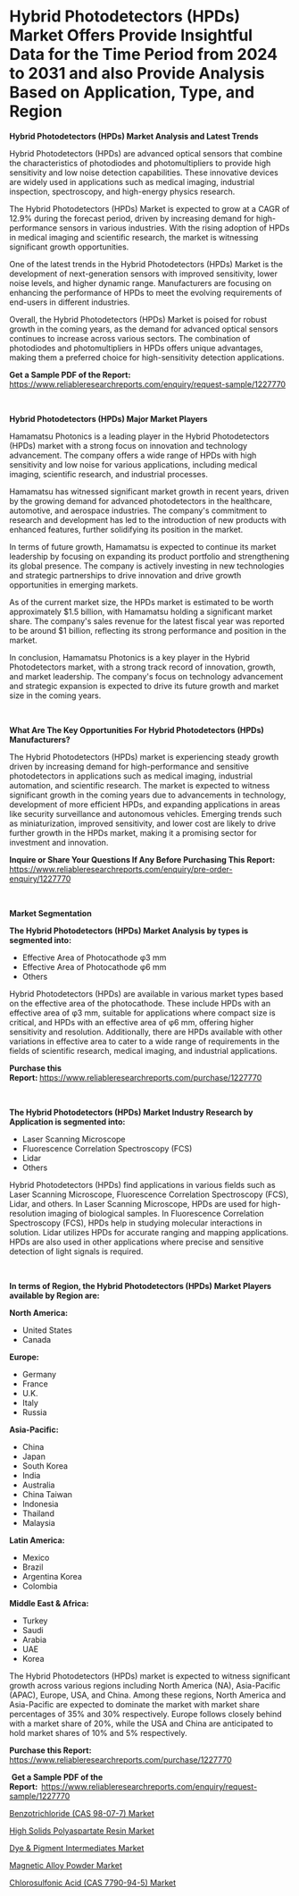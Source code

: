 <p><h1>Hybrid Photodetectors (HPDs) Market Offers Provide Insightful Data for the Time Period from 2024 to 2031 and also Provide Analysis Based on Application, Type, and Region</h1></p><p><strong>Hybrid Photodetectors (HPDs) Market Analysis and Latest Trends</strong></p>
<p><p>Hybrid Photodetectors (HPDs) are advanced optical sensors that combine the characteristics of photodiodes and photomultipliers to provide high sensitivity and low noise detection capabilities. These innovative devices are widely used in applications such as medical imaging, industrial inspection, spectroscopy, and high-energy physics research.</p><p>The Hybrid Photodetectors (HPDs) Market is expected to grow at a CAGR of 12.9% during the forecast period, driven by increasing demand for high-performance sensors in various industries. With the rising adoption of HPDs in medical imaging and scientific research, the market is witnessing significant growth opportunities.</p><p>One of the latest trends in the Hybrid Photodetectors (HPDs) Market is the development of next-generation sensors with improved sensitivity, lower noise levels, and higher dynamic range. Manufacturers are focusing on enhancing the performance of HPDs to meet the evolving requirements of end-users in different industries.</p><p>Overall, the Hybrid Photodetectors (HPDs) Market is poised for robust growth in the coming years, as the demand for advanced optical sensors continues to increase across various sectors. The combination of photodiodes and photomultipliers in HPDs offers unique advantages, making them a preferred choice for high-sensitivity detection applications.</p></p>
<p><strong>Get a Sample PDF of the Report:&nbsp;</strong> <a href="https://www.reliableresearchreports.com/enquiry/request-sample/1227770">https://www.reliableresearchreports.com/enquiry/request-sample/1227770</a></p>
<p>&nbsp;</p>
<p><strong>Hybrid Photodetectors (HPDs) Major Market Players</strong></p>
<p><p>Hamamatsu Photonics is a leading player in the Hybrid Photodetectors (HPDs) market with a strong focus on innovation and technology advancement. The company offers a wide range of HPDs with high sensitivity and low noise for various applications, including medical imaging, scientific research, and industrial processes.</p><p>Hamamatsu has witnessed significant market growth in recent years, driven by the growing demand for advanced photodetectors in the healthcare, automotive, and aerospace industries. The company's commitment to research and development has led to the introduction of new products with enhanced features, further solidifying its position in the market.</p><p>In terms of future growth, Hamamatsu is expected to continue its market leadership by focusing on expanding its product portfolio and strengthening its global presence. The company is actively investing in new technologies and strategic partnerships to drive innovation and drive growth opportunities in emerging markets.</p><p>As of the current market size, the HPDs market is estimated to be worth approximately $1.5 billion, with Hamamatsu holding a significant market share. The company's sales revenue for the latest fiscal year was reported to be around $1 billion, reflecting its strong performance and position in the market.</p><p>In conclusion, Hamamatsu Photonics is a key player in the Hybrid Photodetectors market, with a strong track record of innovation, growth, and market leadership. The company's focus on technology advancement and strategic expansion is expected to drive its future growth and market size in the coming years.</p></p>
<p>&nbsp;</p>
<p><strong>What Are The Key Opportunities For Hybrid Photodetectors (HPDs) Manufacturers?</strong></p>
<p><p>The Hybrid Photodetectors (HPDs) market is experiencing steady growth driven by increasing demand for high-performance and sensitive photodetectors in applications such as medical imaging, industrial automation, and scientific research. The market is expected to witness significant growth in the coming years due to advancements in technology, development of more efficient HPDs, and expanding applications in areas like security surveillance and autonomous vehicles. Emerging trends such as miniaturization, improved sensitivity, and lower cost are likely to drive further growth in the HPDs market, making it a promising sector for investment and innovation.</p></p>
<p><strong>Inquire or Share Your Questions If Any Before Purchasing This Report:</strong> <a href="https://www.reliableresearchreports.com/enquiry/pre-order-enquiry/1227770">https://www.reliableresearchreports.com/enquiry/pre-order-enquiry/1227770</a></p>
<p>&nbsp;</p>
<p><strong>Market Segmentation</strong></p>
<p><strong>The Hybrid Photodetectors (HPDs) Market Analysis by types is segmented into:</strong></p>
<p><ul><li>Effective Area of ​​Photocathode φ3 mm</li><li>Effective Area of ​​Photocathode φ6 mm</li><li>Others</li></ul></p>
<p><p>Hybrid Photodetectors (HPDs) are available in various market types based on the effective area of the photocathode. These include HPDs with an effective area of φ3 mm, suitable for applications where compact size is critical, and HPDs with an effective area of φ6 mm, offering higher sensitivity and resolution. Additionally, there are HPDs available with other variations in effective area to cater to a wide range of requirements in the fields of scientific research, medical imaging, and industrial applications.</p></p>
<p><strong>Purchase this Report:&nbsp;</strong><a href="https://www.reliableresearchreports.com/purchase/1227770">https://www.reliableresearchreports.com/purchase/1227770</a></p>
<p>&nbsp;</p>
<p><strong>The Hybrid Photodetectors (HPDs) Market Industry Research by Application is segmented into:</strong></p>
<p><ul><li>Laser Scanning Microscope</li><li>Fluorescence Correlation Spectroscopy (FCS)</li><li>Lidar</li><li>Others</li></ul></p>
<p><p>Hybrid Photodetectors (HPDs) find applications in various fields such as Laser Scanning Microscope, Fluorescence Correlation Spectroscopy (FCS), Lidar, and others. In Laser Scanning Microscope, HPDs are used for high-resolution imaging of biological samples. In Fluorescence Correlation Spectroscopy (FCS), HPDs help in studying molecular interactions in solution. Lidar utilizes HPDs for accurate ranging and mapping applications. HPDs are also used in other applications where precise and sensitive detection of light signals is required.</p></p>
<p>&nbsp;</p>
<p><strong>In terms of Region, the Hybrid Photodetectors (HPDs) Market Players available by Region are:</strong></p>
<p>
    <p> <strong> North America: </strong>
        <ul>
            <li>United States</li>
            <li>Canada</li>
        </ul>
        </p> 
    <p> <strong> Europe: </strong>
        <ul>
            <li>Germany</li>
            <li>France</li>
            <li>U.K.</li>
            <li>Italy</li>
            <li>Russia</li>
        </ul>
        </p> 
    <p> <strong> Asia-Pacific: </strong>
        <ul>
            <li>China</li>
            <li>Japan</li>
            <li>South Korea</li>
            <li>India</li>
            <li>Australia</li>
            <li>China Taiwan</li>
            <li>Indonesia</li>
            <li>Thailand</li>
            <li>Malaysia</li>
        </ul>
        </p> 
    <p> <strong> Latin America: </strong>
        <ul>
            <li>Mexico</li>
            <li>Brazil</li>
            <li>Argentina Korea</li>
            <li>Colombia</li>
        </ul>
        </p> 
    <p> <strong> Middle East & Africa: </strong>
        <ul>
            <li>Turkey</li>
            <li>Saudi</li>
            <li>Arabia</li>
            <li>UAE</li>
            <li>Korea</li>
        </ul>
    </p>
    </p>
<p><p>The Hybrid Photodetectors (HPDs) market is expected to witness significant growth across various regions including North America (NA), Asia-Pacific (APAC), Europe, USA, and China. Among these regions, North America and Asia-Pacific are expected to dominate the market with market share percentages of 35% and 30% respectively. Europe follows closely behind with a market share of 20%, while the USA and China are anticipated to hold market shares of 10% and 5% respectively.</p></p>
<p><strong>Purchase this Report: </strong><a href="https://www.reliableresearchreports.com/purchase/1227770">https://www.reliableresearchreports.com/purchase/1227770</a></p>
<p>&nbsp;<strong>Get a Sample PDF of the Report:&nbsp;&nbsp;</strong><a href="https://www.reliableresearchreports.com/enquiry/request-sample/1227770">https://www.reliableresearchreports.com/enquiry/request-sample/1227770</a></p>
<p><strong></strong></p>
<p><p><a href="https://medium.com/@michellebutler19/benzotrichloride-cas-98-07-7-market-analysis-and-sze-forecasted-for-period-from-2024-to-2031-af23eef08e22">Benzotrichloride (CAS 98-07-7) Market</a></p><p><a href="https://medium.com/@elzaziemann1943/high-solids-polyaspartate-resin-market-report-reveals-the-latest-trends-and-growth-opportunities-of-38c7c9d968db">High Solids Polyaspartate Resin Market</a></p><p><a href="https://medium.com/@debramedina73/dye-amp-pigment-intermediates-market-size-and-market-trends-complete-industry-overview-2024-to-390508886448">Dye & Pigment Intermediates Market</a></p><p><a href="https://medium.com/@soledadroob625/magnetic-alloy-powder-market-competitive-analysis-market-trends-and-forecast-to-2031-e7ba98cb6f86">Magnetic Alloy Powder Market</a></p><p><a href="https://medium.com/@michellebutler19/chlorosulfonic-acid-cas-7790-94-5-market-furnishes-information-on-market-share-market-trends-b1ab8c065887">Chlorosulfonic Acid (CAS 7790-94-5) Market</a></p></p>